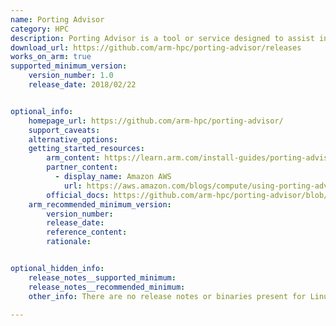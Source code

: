 ```yaml
---
name: Porting Advisor
category: HPC 
description: Porting Advisor is a tool or service designed to assist in adapting software applications for compatibility with different platforms or environments.
download_url: https://github.com/arm-hpc/porting-advisor/releases
works_on_arm: true
supported_minimum_version:
    version_number: 1.0
    release_date: 2018/02/22


optional_info:
    homepage_url: https://github.com/arm-hpc/porting-advisor/
    support_caveats:
    alternative_options: 
    getting_started_resources:
        arm_content: https://learn.arm.com/install-guides/porting-advisor/
        partner_content:
          - display_name: Amazon AWS
            url: https://aws.amazon.com/blogs/compute/using-porting-advisor-for-graviton/
        official_docs: https://github.com/arm-hpc/porting-advisor/blob/master/README.md
    arm_recommended_minimum_version:
        version_number: 
        release_date:
        reference_content:
        rationale:


optional_hidden_info:
    release_notes__supported_minimum: 
    release_notes__recommended_minimum:
    other_info: There are no release notes or binaries present for Linux/ARM64. Porting Advisor version 1.0 is installed and tested on the Neoverse N1, using steps mentioned in [README.md](https://github.com/arm-hpc/porting-advisor/blob/v1.0/README.md).

---
```

